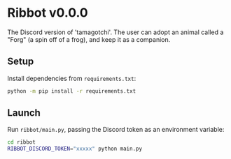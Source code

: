 # Ribbot v0.0.0
The Discord version of 'tamagotchi'. The user can adopt an animal called a "Forg" (a spin off of a frog), and keep it as a companion.

## Setup

Install dependencies from `requirements.txt`:

```sh
python -m pip install -r requirements.txt
```

## Launch

Run `ribbot/main.py`, passing the Discord token as an environment variable:

```sh
cd ribbot
RIBBOT_DISCORD_TOKEN="xxxxx" python main.py
```
